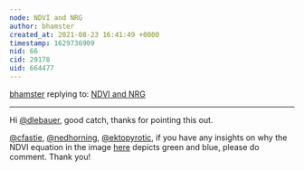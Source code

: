 ```yaml
---
node: NDVI and NRG
author: bhamster
created_at: 2021-08-23 16:41:49 +0000
timestamp: 1629736909
nid: 66
cid: 29178
uid: 664477
---
```




[bhamster](../profile/bhamster) replying to: [NDVI and NRG](../wiki/ndvi)

----
Hi [@dlebauer](/profile/dlebauer), good catch, thanks for pointing this out. 

[@cfastie](/profile/cfastie), [@nedhorning](/profile/nedhorning), [@ektopyrotic](/profile/ektopyrotic), if you have any insights on why the NDVI equation in the image [here](https://publiclab.org/wiki/ndvi#The+NDVI+equation) depicts green and blue, please do comment. Thank you!